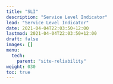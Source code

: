 ```yaml
---
title: "SLI"
description: "Service Level Indicator"
lead: "Service Level Indicator"
date: 2021-04-04T22:03:50+12:00
lastmod: 2021-04-04T22:03:50+12:00
draft: false
images: []
menu: 
  tech:
    parent: "site-reliability"
weight: 030
toc: true
---
```

